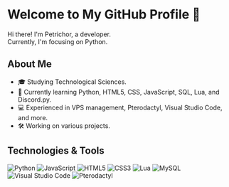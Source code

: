 # Welcome to My GitHub Profile 👋

Hi there! I'm Petrichor, a developer.  
Currently, I'm focusing on Python.

## About Me
- 🎓 Studying Technological Sciences.
- 🌱 Currently learning Python, HTML5, CSS, JavaScript, SQL, Lua, and Discord.py.
- 💻 Experienced in VPS management, Pterodactyl, Visual Studio Code, and more.
- 🛠️ Working on various projects.

## Technologies & Tools
![Python](https://img.shields.io/badge/-Python-3776AB?style=flat-square&logo=python&logoColor=white)
![JavaScript](https://img.shields.io/badge/-JavaScript-F7DF1E?style=flat-square&logo=javascript&logoColor=black)
![HTML5](https://img.shields.io/badge/-HTML5-E34F26?style=flat-square&logo=html5&logoColor=white)
![CSS3](https://img.shields.io/badge/-CSS3-1572B6?style=flat-square&logo=css3)
![Lua](https://img.shields.io/badge/-Lua-2C2D72?style=flat-square&logo=lua&logoColor=white)
![MySQL](https://img.shields.io/badge/-MySQL-4479A1?style=flat-square&logo=mysql&logoColor=white)
![Visual Studio Code](https://img.shields.io/badge/-VS%20Code-007ACC?style=flat-square&logo=visual-studio-code&logoColor=white)
![Pterodactyl](https://img.shields.io/badge/-Pterodactyl-4169E1?style=flat-square)
